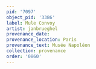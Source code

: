 ```yaml
---
pid: '7097'
object_pid: '3386'
label: Mule Convoy
artist: janbrueghel
provenance_date:
provenance_location: Paris
provenance_text: Musée Napoléon
collection: provenance
order: '0860'
---
```

